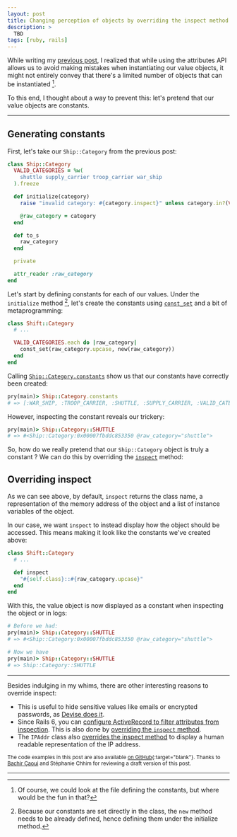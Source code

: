 ```yaml
---
layout: post
title: Changing perception of objects by overriding the inspect method
description: >
  TBD
tags: [ruby, rails]
---
```


While writing my [previous post][], I realized that while using the attributes API allows us to avoid making mistakes when instantiating our value objects, it might not entirely convey that there's a limited number of objects that can be instantiated [^1].

To this end, I thought about a way to prevent this: let's pretend that our value objects are constants.

[previous post]: /2019/10/attributes-api-and-value-objects/

---

## Generating constants

First, let's take our `Ship::Category` from the previous post:

```ruby
class Ship::Category
  VALID_CATEGORIES = %w(
    shuttle supply_carrier troop_carrier war_ship
  ).freeze

  def initialize(category)
    raise "invalid category: #{category.inspect}" unless category.in?(VALID_CATEGORIES)

    @raw_category = category
  end

  def to_s
    raw_category
  end

  private

  attr_reader :raw_category
end
```

Let's start by defining constants for each of our values. Under the `initialize` method [^2], let's create the constants using [`const_set`][] and a bit of metaprogramming:

```ruby
class Shift::Category
  # ...

  VALID_CATEGORIES.each do |raw_category|
    const_set(raw_category.upcase, new(raw_category))
  end
end
```

[`const_set`]: https://www.rubydoc.info/stdlib/core/Module:const_set

Calling [`Ship::Category.constants`][] show us that our constants have correctly been created:

```ruby
pry(main)> Ship::Category.constants
# => [:WAR_SHIP, :TROOP_CARRIER, :SHUTTLE, :SUPPLY_CARRIER, :VALID_CATEGORIES]
```

[`Ship::Category.constants`]: https://www.rubydoc.info/stdlib/core/Module:constants

However, inspecting the constant reveals our trickery:

```ruby
pry(main)> Ship::Category::SHUTTLE
# => #<Ship::Category:0x00007fbddc853350 @raw_category="shuttle">
```

So, how do we really pretend that our `Ship::Category` object is truly a constant ? We can do this by overriding the [`inspect`][] method:

[`inspect`]: https://www.rubydoc.info/stdlib/core/Object:inspect

## Overriding inspect

As we can see above, by default, `inspect` returns the class name, a representation of the memory address of the object and a list of instance variables of the object.

In our case, we want `inspect` to instead display how the object should be accessed. This means making it look like the constants we've created above:

```ruby
class Shift::Category
  # ...

  def inspect
    "#{self.class}::#{raw_category.upcase}"
  end
end
```

With this, the value object is now displayed as a constant when inspecting the object or in logs:

```ruby
# Before we had:
pry(main)> Ship::Category::SHUTTLE
# => #<Ship::Category:0x00007fbddc853350 @raw_category="shuttle">

# Now we have
pry(main)> Ship::Category::SHUTTLE
# => Ship::Category::SHUTTLE
```

<!-- As I write this, I realize that this might be one of those time where Ruby allows you to do -->

----

Besides indulging in my whims, there are other interesting reasons to override inspect:
- This is useful to hide sensitive values like emails or encrypted passwords, as [Devise does it][devise].
- Since Rails 6, you can [configure ActiveRecord to filter attributes from inspection][rails-pr]. This is also done by [overriding the `inspect` method][activerecord-inspect].
- The `IPAddr` class also [overrides the inspect method][ipaddr] to display a human readable representation of the IP address.

[devise]: https://github.com/heartcombo/devise/blob/v4.7.1/lib/devise/models/authenticatable.rb#L120-L125
[rails-pr]: https://github.com/rails/rails/pull/33756/files
[activerecord-inspect]: https://github.com/rails/rails/pull/33756
[ipaddr]: https://github.com/ruby/ruby/blob/v2_7_0/lib/ipaddr.rb#L457-L468

<small>The code examples in this post are also available [on GitHub](https://github.com/aliou/ships-category){:target="blank"}.
Thanks to <a href='https://twitter.com/caouibachir' target="_blank">Bachir Çaoui</a> and Stéphanie Chhim for reviewing a draft version of this post.</small>


---

[^1]: Of course, we could look at the file defining the constants, but where would be the fun in that?

[^2]: Because our constants are set directly in the class, the `new` method needs to be already defined, hence defining them under the initialize method.

